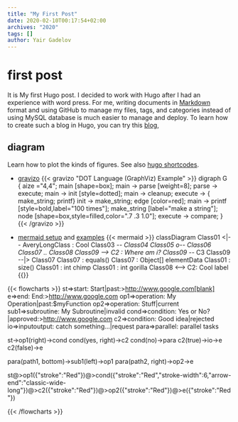 ```yaml
---
title: "My First Post"
date: 2020-02-10T00:17:54+02:00
archives: "2020"
tags: []
author: Yair Gadelov
---
```


# first post

It is My first Hugo post. I decided to work with Hugo after I had an experience with word press. For me, writing documents in [Markdown](https://daringfireball.net/projects/markdown/syntax#p) format and using GitHub to manage my files, tags, and categories instead of using MySQL database is much easier to manage and deploy.  To learn how to create such a blog in Hugo, you can try this [blog](https://dreambooker.site/2019/08/17/Hugo-Staticman-Travis/),

## diagram
Learn how to plot the kinds of figures. See also [hugo shortcodes](https://gohugo.io/content-management/shortcodes/).

* [gravizo](https://it.knightnet.org.uk/kb/hugo/embed-diagram/) 
{{< gravizo "DOT Language (GraphViz) Example" >}}
  digraph G {
    aize ="4,4";
    main [shape=box];
    main -> parse [weight=8];
    parse -> execute;
    main -> init [style=dotted];
    main -> cleanup;
    execute -> { make_string; printf}
    init -> make_string;
    edge [color=red];
    main -> printf [style=bold,label="100 times"];
    make_string [label="make a string"];
    node [shape=box,style=filled,color=".7 .3 1.0"];
    execute -> compare;
  }
{{< /gravizo >}}

* [mermaid setup](https://codewithhugo.com/mermaid-js-hugo-shortcode/) and [examples](https://mermaid-js.github.io/mermaid/#/)
{{< mermaid >}}
classDiagram
	Class01 <|-- AveryLongClass : Cool
	Class03 *-- Class04
	Class05 o-- Class06
	Class07 .. Class08
	Class09 --> C2 : Where am i?
	Class09 --* C3
	Class09 --|> Class07
	Class07 : equals()
	Class07 : Object[] elementData
	Class01 : size()
	Class01 : int chimp
	Class01 : int gorilla
	Class08 <--> C2: Cool label
{{</mermaid>}}

{{< flowcharts >}}
st=>start: Start|past:>http://www.google.com[blank]
e=>end: End:>http://www.google.com
op1=>operation: My Operation|past:$myFunction
op2=>operation: Stuff|current
sub1=>subroutine: My Subroutine|invalid
cond=>condition: Yes
or No?|approved:>http://www.google.com
c2=>condition: Good idea|rejected
io=>inputoutput: catch something...|request
para=>parallel: parallel tasks

st->op1(right)->cond
cond(yes, right)->c2
cond(no)->para
c2(true)->io->e
c2(false)->e

para(path1, bottom)->sub1(left)->op1
para(path2, right)->op2->e

st@>op1({"stroke":"Red"})@>cond({"stroke":"Red","stroke-width":6,"arrow-end":"classic-wide-long"})@>c2({"stroke":"Red"})@>op2({"stroke":"Red"})@>e({"stroke":"Red"})

{{< /flowcharts >}}


